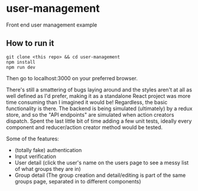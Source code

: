 # user-management
Front end user management example

## How to run it
```
git clone <this repo> && cd user-management
npm install
npm run dev
```
Then go to localhost:3000 on your preferred browser.

There's still a smattering of bugs laying around and the styles aren't at all as well defined as I'd prefer, making it as a standalone React project was more time consuming than I imagined it would be!  Regardless, the basic functionality is there.  The backend is being simulated (ultimately) by a redux store, and so the "API endpoints" are simulated when action creators dispatch.  Spent the last little bit of time adding a few unit tests, ideally every component and reducer/action creator method would be tested.

Some of the features:
* (totally fake) authentication
* Input verification
* User detail (click the user's name on the users page to see a messy list of what groups they are in)
* Group detail (The group creation and detail/editing is part of the same groups page, separated in to different components)


